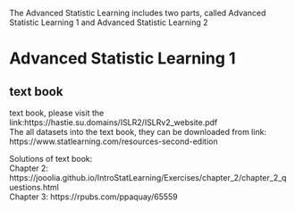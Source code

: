 <p>The Advanced Statistic Learning includes two parts, called Advanced Statistic Learning 1 and Advanced Statistic Learning 2</p>

# Advanced Statistic Learning 1 #

## text book ##
<p> text book, please visit the link:https://hastie.su.domains/ISLR2/ISLRv2_website.pdf <br> 
The all datasets into the text book, they can be downloaded from link: https://www.statlearning.com/resources-second-edition <br>
</p>
<p>Solutions of text book:<br>
Chapter 2: https://jooolia.github.io/IntroStatLearning/Exercises/chapter_2/chapter_2_questions.html <br>
Chapter 3: https://rpubs.com/ppaquay/65559</p>

